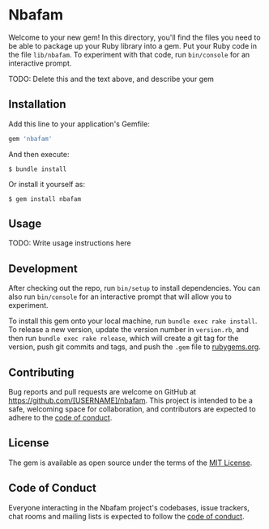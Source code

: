 # Nbafam

Welcome to your new gem! In this directory, you'll find the files you need to be able to package up your Ruby library into a gem. Put your Ruby code in the file `lib/nbafam`. To experiment with that code, run `bin/console` for an interactive prompt.

TODO: Delete this and the text above, and describe your gem

## Installation

Add this line to your application's Gemfile:

```ruby
gem 'nbafam'
```

And then execute:

    $ bundle install

Or install it yourself as:

    $ gem install nbafam

## Usage

TODO: Write usage instructions here

## Development

After checking out the repo, run `bin/setup` to install dependencies. You can also run `bin/console` for an interactive prompt that will allow you to experiment.

To install this gem onto your local machine, run `bundle exec rake install`. To release a new version, update the version number in `version.rb`, and then run `bundle exec rake release`, which will create a git tag for the version, push git commits and tags, and push the `.gem` file to [rubygems.org](https://rubygems.org).

## Contributing

Bug reports and pull requests are welcome on GitHub at https://github.com/[USERNAME]/nbafam. This project is intended to be a safe, welcoming space for collaboration, and contributors are expected to adhere to the [code of conduct](https://github.com/[USERNAME]/nbafam/blob/master/CODE_OF_CONDUCT.md).


## License

The gem is available as open source under the terms of the [MIT License](https://opensource.org/licenses/MIT).

## Code of Conduct

Everyone interacting in the Nbafam project's codebases, issue trackers, chat rooms and mailing lists is expected to follow the [code of conduct](https://github.com/[USERNAME]/nbafam/blob/master/CODE_OF_CONDUCT.md).
